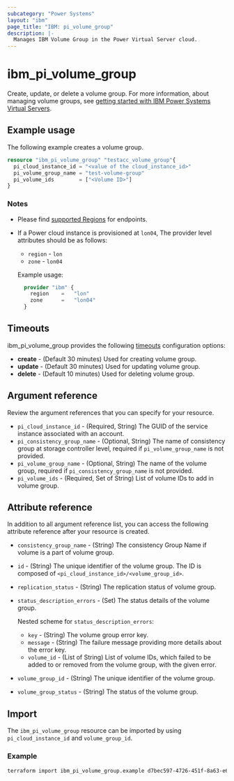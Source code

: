 ```yaml
---
subcategory: "Power Systems"
layout: "ibm"
page_title: "IBM: pi_volume_group"
description: |-
  Manages IBM Volume Group in the Power Virtual Server cloud.
---
```


# ibm_pi_volume_group

Create, update, or delete a volume group. For more information, about managing volume groups, see [getting started with IBM Power Systems Virtual Servers](https://cloud.ibm.com/docs/power-iaas?topic=power-iaas-getting-started).

## Example usage

The following example creates a volume group.

```terraform
resource "ibm_pi_volume_group" "testacc_volume_group"{
  pi_cloud_instance_id = "<value of the cloud_instance_id>"
  pi_volume_group_name = "test-volume-group"
  pi_volume_ids        = ["<Volume ID>"]
}
```

### Notes

- Please find [supported Regions](https://cloud.ibm.com/apidocs/power-cloud#endpoint) for endpoints.
- If a Power cloud instance is provisioned at `lon04`, The provider level attributes should be as follows:
  - `region` - `lon`
  - `zone` - `lon04`

  Example usage:
  
  ```terraform
    provider "ibm" {
      region    =   "lon"
      zone      =   "lon04"
    }
  ```
  
## Timeouts

ibm_pi_volume_group provides the following [timeouts](https://www.terraform.io/docs/language/resources/syntax.html) configuration options:

- **create** - (Default 30 minutes) Used for creating volume group.
- **update** - (Default 30 minutes) Used for updating volume group.
- **delete** - (Default 10 minutes) Used for deleting volume group.

## Argument reference

Review the argument references that you can specify for your resource.

- `pi_cloud_instance_id` - (Required, String) The GUID of the service instance associated with an account.
- `pi_consistency_group_name` - (Optional, String) The name of consistency group at storage controller level, required if `pi_volume_group_name` is not provided.
- `pi_volume_group_name` - (Optional, String) The name of the volume group, required if `pi_consistency_group_name` is not provided.
- `pi_volume_ids` - (Required, Set of String) List of volume IDs to add in volume group.

## Attribute reference

In addition to all argument reference list, you can access the following attribute reference after your resource is created.

- `consistency_group_name` - (String) The consistency Group Name if volume is a part of volume group.
- `id` - (String) The unique identifier of the volume group. The ID is composed of `<pi_cloud_instance_id>/<volume_group_id>`.
- `replication_status` - (String) The replication status of volume group.
- `status_description_errors` - (Set) The status details of the volume group.
  
  Nested scheme for `status_description_errors`:
  - `key` - (String) The volume group error key.
  - `message` - (String) The failure message providing more details about the error key.
  - `volume_id` - (List of String) List of volume IDs, which failed to be added to or removed from the volume group, with the given error.
- `volume_group_id` - (String) The unique identifier of the volume group.
- `volume_group_status` - (String) The status of the volume group.

## Import

The `ibm_pi_volume_group` resource can be imported by using `pi_cloud_instance_id` and `volume_group_id`.

### Example

```bash
terraform import ibm_pi_volume_group.example d7bec597-4726-451f-8a63-e62e6f19c32c/cea6651a-bc0a-4438-9f8a-a0770bbf3ebb
```
